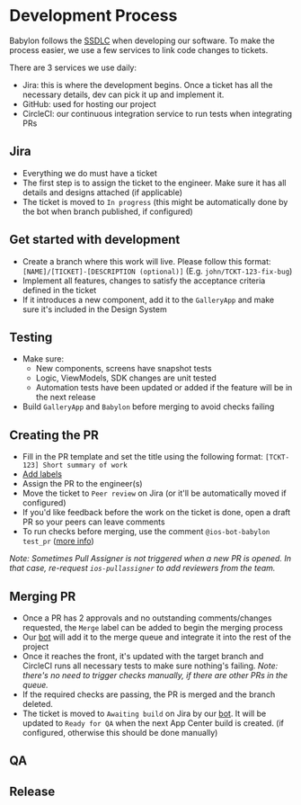 # Development Process

Babylon follows the [SSDLC](https://engineering.ops.babylontech.co.uk/docs/standards-ssdlc) when developing our software. To make the process easier, we use a few services to link code changes to tickets.

There are 3 services we use daily:
- Jira: this is where the development begins. Once a ticket has all the necessary details, dev can pick it up and implement it. <!-- TODO: [CNSMR-3230] link to Jira article -->
- GitHub: used for hosting our project
- CircleCI: our continuous integration service to run tests when integrating PRs <!-- TODO: [CNSMR-xxxx] link to CircleCI article -->

## Jira

- Everything we do must have a ticket
- The first step is to assign the ticket to the engineer. Make sure it has all details and designs attached (if applicable)
- The ticket is moved to `In progress` (this might be automatically done by the bot when branch published, if configured)

## Get started with development

- Create a branch where this work will live. Please follow this format: `[NAME]/[TICKET]-[DESCRIPTION (optional)]` (E.g. `john/TCKT-123-fix-bug`)
- Implement all features, changes to satisfy the acceptance criteria defined in the ticket
- If it introduces a new component, add it to the `GalleryApp` and make sure it's included in the Design System

## Testing <!-- TODO: [CNSMR-3195] Link to testing article -->

- Make sure:
  - New components, screens have snapshot tests
  - Logic, ViewModels, SDK changes are unit tested
  - Automation tests have been updated or added if the feature will be in the next release
- Build `GalleryApp` and `Babylon` before merging to avoid checks failing

## Creating the PR

- Fill in the PR template and set the title using the following format: `[TCKT-123] Short summary of work`
- [Add labels](https://github.com/babylonhealth/ios-playbook/blob/master/Cookbook/Technical-Documents/LabelsInPRs.md)
- Assign the PR to the engineer(s)
- Move the ticket to `Peer review` on Jira (or it'll be automatically moved if configured)
- If you'd like feedback before the work on the ticket is done, open a draft PR so your peers can leave comments
- To run checks before merging, use the comment `@ios-bot-babylon test_pr` ([more info](https://github.com/babylonhealth/ios-playbook/blob/master/Cookbook/Technical-Documents/SlackCIIntegration.md))

_Note: Sometimes Pull Assigner is not triggered when a new PR is opened. In that case, re-request `ios-pullassigner` to add reviewers from the team._

## Merging PR

- Once a PR has 2 approvals and no outstanding comments/changes requested, the `Merge` label can be added to begin the merging process
- Our [bot](https://github.com/babylonhealth/Wall-E) will add it to the merge queue and integrate it into the rest of the project
- Once it reaches the front, it's updated with the target branch and CircleCI runs all necessary tests to make sure nothing's failing. _Note: there's no need to trigger checks manually, if there are other PRs in the queue._ <!-- TODO: [CNSMR-3231] link to Wall-E article -->
- If the required checks are passing, the PR is merged and the branch deleted.
- The ticket is moved to `Awaiting build` on Jira by our [bot](https://github.com/babylonhealth/Stevenson). It will be updated to `Ready for QA` when the next App Center build is created. (if configured, otherwise this should be done manually)

## QA

## Release
